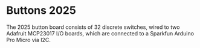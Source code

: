 # Buttons 2025

The 2025 button board consists of 32 discrete switches, wired
to two Adafruit MCP23017 I/O boards, which are connected to
a Sparkfun Arduino Pro Micro via I2C.
